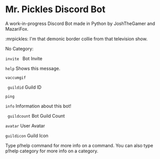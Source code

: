 # Mr. Pickles Discord Bot
A work-in-progress Discord Bot made in Python by JoshTheGamer and MazariFox.

:mrpickles: I'm that demonic border collie from that television show.

​No Category:

  `invite `    Bot Invite
  
 ` help `      Shows this message.
 
 ` vaccumgif `
 
 ` guildid`    Guild ID
 
  `ping `
  
 ` info `      Information about this bot!
 
 ` guildcount` Bot Guild Count
 
  `avatar`     User Avatar
  
  `guildicon`  Guild Icon
  

Type p!help command for more info on a command.
You can also type p!help category for more info on a category.

